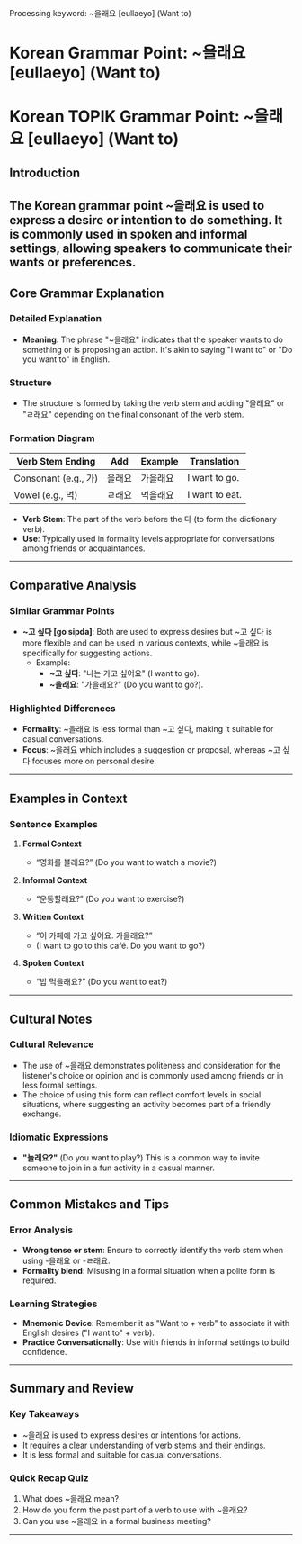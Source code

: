 Processing keyword: ~을래요 [eullaeyo] (Want to)
# Korean Grammar Point: ~을래요 [eullaeyo] (Want to)
# Korean TOPIK Grammar Point: ~을래요 [eullaeyo] (Want to)
## Introduction
The Korean grammar point ~을래요 is used to express a desire or intention to do something. It is commonly used in spoken and informal settings, allowing speakers to communicate their wants or preferences.
---
## Core Grammar Explanation
### Detailed Explanation
- **Meaning**: The phrase "~을래요" indicates that the speaker wants to do something or is proposing an action. It's akin to saying "I want to" or "Do you want to" in English.
  
### Structure
- The structure is formed by taking the verb stem and adding "을래요" or "ㄹ래요" depending on the final consonant of the verb stem.
  
### Formation Diagram
| Verb Stem Ending  | Add  | Example    | Translation      |
|-------------------|------|------------|-------------------|
| Consonant (e.g., 가) | 을래요 | 가을래요     | I want to go.     |
| Vowel (e.g., 먹)     | ㄹ래요 | 먹을래요     | I want to eat.    |
- **Verb Stem**: The part of the verb before the 다 (to form the dictionary verb).
- **Use**: Typically used in formality levels appropriate for conversations among friends or acquaintances.
---
## Comparative Analysis
### Similar Grammar Points
- **~고 싶다 [go sipda]**: Both are used to express desires but ~고 싶다 is more flexible and can be used in various contexts, while ~을래요 is specifically for suggesting actions.
  - Example: 
    - **~고 싶다**: "나는 가고 싶어요" (I want to go).
    - **~을래요**: "가을래요?" (Do you want to go?).
### Highlighted Differences
- **Formality**: ~을래요 is less formal than ~고 싶다, making it suitable for casual conversations.
- **Focus**: ~을래요 which includes a suggestion or proposal, whereas ~고 싶다 focuses more on personal desire.
---
## Examples in Context
### Sentence Examples
1. **Formal Context**
   - “영화를 볼래요?” (Do you want to watch a movie?)
  
2. **Informal Context**
   - “운동할래요?” (Do you want to exercise?)
  
3. **Written Context**
   - “이 카페에 가고 싶어요. 가을래요?” 
   - (I want to go to this café. Do you want to go?)
4. **Spoken Context**
   - “밥 먹을래요?” (Do you want to eat?)
---
## Cultural Notes
### Cultural Relevance
- The use of ~을래요 demonstrates politeness and consideration for the listener's choice or opinion and is commonly used among friends or in less formal settings.
- The choice of using this form can reflect comfort levels in social situations, where suggesting an activity becomes part of a friendly exchange.
### Idiomatic Expressions
- **"놀래요?"** (Do you want to play?) This is a common way to invite someone to join in a fun activity in a casual manner.
---
## Common Mistakes and Tips
### Error Analysis
- **Wrong tense or stem**: Ensure to correctly identify the verb stem when using -을래요 or -ㄹ래요.
- **Formality blend**: Misusing in a formal situation when a polite form is required.
### Learning Strategies
- **Mnemonic Device**: Remember it as "Want to + verb" to associate it with English desires ("I want to" + verb).
- **Practice Conversationally**: Use with friends in informal settings to build confidence.
---
## Summary and Review
### Key Takeaways
- ~을래요 is used to express desires or intentions for actions.
- It requires a clear understanding of verb stems and their endings.
- It is less formal and suitable for casual conversations.
### Quick Recap Quiz
1. What does ~을래요 mean?
2. How do you form the past part of a verb to use with ~을래요?
3. Can you use ~을래요 in a formal business meeting?
---
